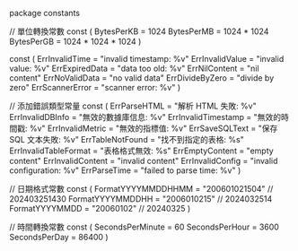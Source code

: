 package constants

// 單位轉換常數
const (
	BytesPerKB = 1024
	BytesPerMB = 1024 * 1024
	BytesPerGB = 1024 * 1024 * 1024
)

const (
	ErrInvalidTime  = "invalid timestamp: %v"
	ErrInvalidValue = "invalid value: %v"
	ErrExpiredData  = "data too old: %v"
	ErrNilContent   = "nil content"
	ErrNoValidData  = "no valid data"
	ErrDivideByZero = "divide by zero"
	ErrScannerError = "scanner error: %v"
)

// 添加錯誤類型常量
const (
	ErrParseHTML          = "解析 HTML 失敗: %v"
	ErrInvalidDBInfo      = "無效的數據庫信息: %v"
	ErrInvalidTimestamp   = "無效的時間戳: %v"
	ErrInvalidMetric      = "無效的指標值: %v"
	ErrSaveSQLText        = "保存 SQL 文本失敗: %v"
	ErrTableNotFound      = "找不到指定的表格: %s"
	ErrInvalidTableFormat = "表格格式無效: %s"
	ErrEmptyContent       = "empty content"
	ErrInvalidContent     = "invalid content"
	ErrInvalidConfig      = "invalid configuration: %v"
	ErrParseTime          = "failed to parse time: %v"
)

// 日期格式常數
const (
	FormatYYYYMMDDHHMM = "200601021504" // 202403251430
	FormatYYYYMMDDHH   = "2006010215"   // 2024032514
	FormatYYYYMMDD     = "20060102"     // 20240325
)

// 時間轉換常數
const (
	SecondsPerMinute = 60
	SecondsPerHour   = 3600
	SecondsPerDay    = 86400
)
